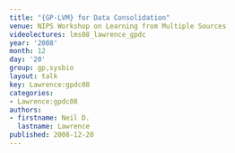 ```yaml
---
title: "{GP-LVM} for Data Consolidation"
venue: NIPS Workshop on Learning from Multiple Sources
videolectures: lms08_lawrence_gpdc
year: '2008'
month: 12
day: '20'
group: gp,sysbio
layout: talk
key: Lawrence:gpdc08
categories:
- Lawrence:gpdc08
authors:
- firstname: Neil D.
  lastname: Lawrence
published: 2008-12-20
---
```

